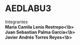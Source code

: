 # AEDLABU3
Integrantes<br>
<b>Maria Camila Lenis Restrepo<\b><br>
<b>Juan Sebastian Palma García<\b><br>
<b>Javier Andrés Torres Reyes<\b><br>
